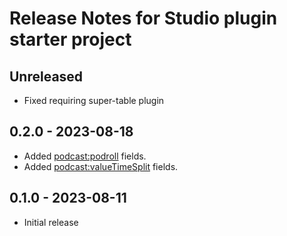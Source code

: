 # Release Notes for Studio plugin starter project

## Unreleased

- Fixed requiring super-table plugin

## 0.2.0 - 2023-08-18

- Added <podcast:podroll> fields.
- Added <podcast:valueTimeSplit> fields.

## 0.1.0 - 2023-08-11

- Initial release